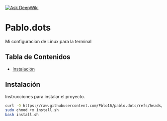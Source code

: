 [![Ask DeepWiki](https://deepwiki.com/badge.svg)](https://deepwiki.com/Pblo16/pablo.dots)

# Pablo.dots

Mi configuracion de Linux para la terminal

## Tabla de Contenidos

- [Instalación](#instalación)
  <!-- - [Uso](#uso) -->
  <!-- - [Ejecución de Scripts](#ejecución-de-scripts) -->
  <!-- - [Contribuir](#contribuir) -->
  <!-- - [Licencia](#licencia) -->

## Instalación

Instrucciones para instalar el proyecto.

```bash
curl -O https://raw.githubusercontent.com/Pblo16/pablo.dots/refs/heads/main/install.sh
sudo chmod +x install.sh
bash install.sh
```
